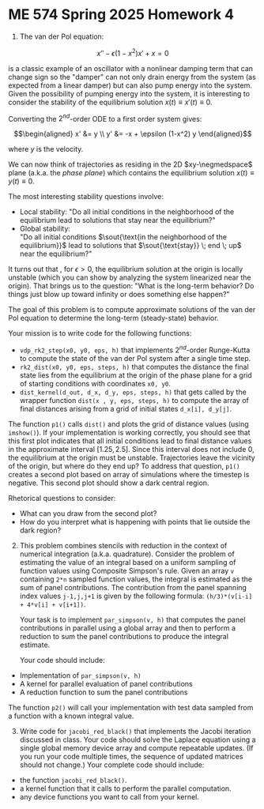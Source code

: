 # ME 574 Spring 2025 Homework 4

1. The van der Pol equation:

$$x'' - \epsilon (1-x^2) x' + x = 0$$

is a classic example of an oscillator with a nonlinear damping term that can change sign so the "damper" can not only drain energy from the system (as expected from a linear damper) but can also pump energy into the system. Given the possibility of pumping energy into the system, it is interesting to consider the stability of the equilibrium solution $x(t) \equiv x'(t) \equiv 0$.

Converting the $2^{nd}$-order ODE to a first order system gives:

$$\begin{aligned}
x' &= y \\
y' &= -x + \epsilon (1-x^2) y
\end{aligned}$$

where $y$ is the velocity. 

We can now think of trajectories as residing in the 2D $xy-\negmedspace$ plane (a.k.a. the _phase plane_) which contains the equilibrium solution $x(t) \equiv y(t) \equiv 0$.

The most interesting stability questions involve:
- Local stability: 
"Do all initial conditions in the neighborhood of the equilibrium lead to solutions that stay near the equilibrium?"
- Global stability:  
"Do all initial conditions $\sout{\text{in the neighborhood of the equilibrium}}$ lead to solutions that $\sout{\text{stay}} \; end \; up$ near the equilibrium?"

It turns out that , for $\epsilon > 0$, the equilibrium solution at the origin is locally unstable (which you can show by analyzing the system linearized near the origin). That brings us to the question: "What is the long-term behavior? Do things just blow up toward infinity or does something else happen?"

The goal of this problem is to compute approximate solutions of the van der Pol equation to determine the long-term (steady-state) behavior. 

Your mission is to write code for the following functions:
- `vdp_rk2_step(x0, y0, eps, h)` that implements $2^{nd}$-order Runge-Kutta to compute the state of the van der Pol system after a single time step.
- `rk2_dist(x0, y0, eps, steps, h)` that computes the distance the final state lies from the equilibrium at the origin of the phase plane for a grid of starting conditions with coordinates `x0, y0`.
- `dist_kernel(d_out, d_x, d_y, eps, steps, h)` that gets called by the wrapper function `dist(x , y, eps, steps, h)` to compute the array of final distances arising from a grid of initial states `d_x[i], d_y[j]`.

The function `p1()` calls `dist()` and plots the grid of distance values (using `imshow()`). If your implementation is working correctly, you should see that this first plot indicates that all initial conditions lead to final distance values in the approximate interval $[1.25,2.5]$. Since this interval does not include $0$, the equilibrium at the origin must be unstable. Trajectories leave the vicinity of the origin, but where do they end up? To address that question, `p1()` creates a second plot based on array of simulations where the timestep is negative. This second plot should show a dark central region.

Rhetorical questions to consider:
- What can you draw from the second plot? 
- How do you interpret what is happening with points that lie outside the dark region? 

2. This problem combines stencils with reduction in the context of numerical integration (a.k.a. quadrature). Consider the problem of estimating the value of an integral based on a uniform sampling of function values using Composite Simpson's rule. Given an array `v` containing `2*n` sampled function values, the integral is estimated as the sum of panel contributions. 
The contribution from the panel spanning index values  `j-1,j,j+1` is given by the following formula:
 `(h/3)*(v[i-i] + 4*v[i] + v[i+1])`.

	Your task is to implement `par_simpson(v, h)` that computes the panel contributions in parallel using a global array and then to perform a reduction to sum the panel contributions to produce the integral estimate.

	Your code should include:
- Implementation of `par_simpson(v, h)`
- A kernel for parallel evaluation of panel contributions
- A reduction function to sum the panel contributions

The function `p2()` will call your implementation with test data sampled from a function with a known integral value.

3. Write code for `jacobi_red_black()` that implements the Jacobi iteration discussed in class. Your code should solve the Laplace equation using a single global memory device array and compute repeatable updates. (If you run your code multiple times, the sequence of updated matrices should not change.) Your complete code should include:
- the function `jacobi_red_black()`.
- a kernel function that it calls to perform the parallel computation.
- any device functions you want to call from your kernel.
